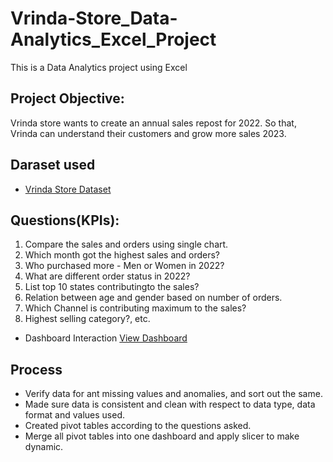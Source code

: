 # Vrinda-Store_Data-Analytics_Excel_Project
This is a Data Analytics project using Excel

## Project Objective:
Vrinda store wants to create an annual sales repost for 2022. So that, Vrinda can understand their customers and grow more sales 2023.

## Daraset used
- <a href="https://github.com/Parna02/Vrinda-Store_Data-Analytics_Excel_Project/blob/main/Vrinda%20Store%20Data.xlsx">Vrinda Store Dataset</a>

## Questions(KPIs):
1. Compare the sales and orders using single chart.
2. Which month got the highest sales and orders?
3. Who purchased more - Men or Women in 2022?
4. What are different order status in 2022?
5. List top 10 states contributingto the sales?
6. Relation between age and gender based on number of orders.
7. Which Channel is contributing maximum to the sales?
8. Highest selling category?, etc.

- Dashboard Interaction <a href="https://github.com/Parna02/Vrinda-Store_Data-Analytics_Excel_Project/blob/main/Screenshot%202025-04-02%20122616.png">View Dashboard</a>

## Process
- Verify data for ant missing values and anomalies, and sort out the same.
- Made sure data is consistent and clean with respect to data type, data format and values used.
- Created pivot tables according to the questions asked.
- Merge all pivot tables into one dashboard and apply slicer to make dynamic.
  

